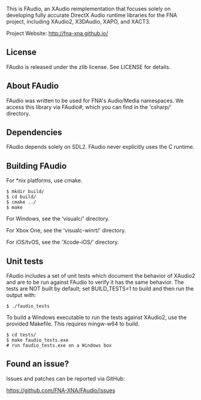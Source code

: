This is FAudio, an XAudio reimplementation that focuses solely on developing
fully accurate DirectX Audio runtime libraries for the FNA project, including
XAudio2, X3DAudio, XAPO, and XACT3.

Project Website: http://fna-xna.github.io/

License
-------
FAudio is released under the zlib license. See LICENSE for details.

About FAudio
------------
FAudio was written to be used for FNA's Audio/Media namespaces. We access this
library via FAudio#, which you can find in the 'csharp/' directory.

Dependencies
------------
FAudio depends solely on SDL2. FAudio never explicitly uses the C runtime.

Building FAudio
---------------
For *nix platforms, use cmake.

    $ mkdir build/
    $ cd build/
    $ cmake ../
    $ make

For Windows, see the 'visualc/' directory.

For Xbox One, see the 'visualc-winrt/' directory.

For iOS/tvOS, see the 'Xcode-iOS/' directory.

Unit tests
----------
FAudio includes a set of unit tests which document the behavior of XAudio2 and
are to be run against FAudio to verify it has the same behavior. The tests are
NOT built by default; set BUILD_TESTS=1 to build and then run the output with:

    $ ./faudio_tests

To build a Windows executable to run the tests against XAudio2, use the
provided Makefile. This requires mingw-w64 to build.

    $ cd tests/
    $ make faudio_tests.exe
    # run faudio_tests.exe on a Windows box

Found an issue?
---------------
Issues and patches can be reported via GitHub:

https://github.com/FNA-XNA/FAudio/issues
